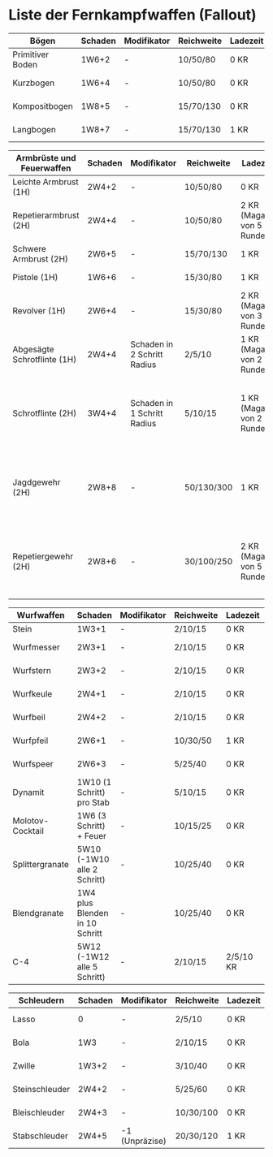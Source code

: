 # Liste der Fernkampfwaffen (Fallout)

| Bögen  | Schaden | Modifikator | Reichweite | Ladezeit | Preis | Besonderheit |
|----------|----------|----------|----------|----------|----------|----------|
| Primitiver Boden  | 1W6+2 | - | 10/50/80  | 0 KR   | 30 Kronkorken   | -  |
| Kurzbogen  | 1W6+4 | - | 10/50/80  | 0 KR   | 50 Kronkorken   | -  |
| Kompositbogen  | 1W8+5 | -  | 15/70/130   | 0 KR   | 350 Kronkorken   | -  |
| Langbogen  | 1W8+7 | - | 15/70/130   | 1 KR   | 450 Kronkorken   | -  |

| Armbrüste und Feuerwaffen  | Schaden | Modifikator | Reichweite | Ladezeit | Preis | Besonderheit |
|----------|----------|----------|----------|----------|----------|----------|
| Leichte Armbrust (1H)   | 2W4+2 | - | 10/50/80  | 0 KR   | 150 Kronkorken   |      |
| Repetierarmbrust (2H)  | 2W4+4 | -  | 10/50/80  | 2 KR (Magazin von 5 Runden)   | 350 Kronkorken   |  -    |
| Schwere Armbrust (2H)  | 2W6+5 | - | 15/70/130 | 1 KR | 250 Kronkorken   | - |
| Pistole (1H)   | 1W6+6 | - | 15/30/80  | 1 KR   | 200 Kronkorken   | -  |
| Revolver (1H)   | 2W6+4 | - | 15/30/80  | 2 KR (Magazin von 3 Runden)   | 300 Kronkorken   | - |
| Abgesägte Schrotflinte (1H)   | 2W4+4 | Schaden in 2 Schritt Radius | 2/5/10 | 1 KR (Magazin von 2 Runden)   | 400 Kronkorken   | - |
| Schrotflinte (2H)    | 3W4+4 | Schaden in 1 Schritt Radius | 5/10/15 | 1 KR (Magazin von 2 Runden)   | 450 Kronkorken   | Kann mit Messer zu Bayonett kombiniert werden (Nutzbar als Stangenwaffe) |
| Jagdgewehr (2H)   | 2W8+8 | -  | 50/130/300  | 1 KR   | 750 Kronkorken   | Kann mit Messer zu Bayonett kombiniert werden (Nutzbar als Stangenwaffe) |
| Repetiergewehr (2H)  | 2W8+6 | -   | 30/100/250  | 2 KR (Magazin von 5 Runden)   | 1.500 Kronkorken   | Kann mit Messer zu Bayonett kombiniert werden (Nutzbar als Stangenwaffe) |

| Wurfwaffen  | Schaden | Modifikator | Reichweite | Ladezeit | Preis | Besonderheit |
|----------|----------|----------|----------|----------|----------|----------|
| Stein  | 1W3+1 | - | 2/10/15  | 0 KR   | - | - |
| Wurfmesser  | 2W3+1 | -  | 2/10/15 | 0 KR | 20 Kronkorken   |  - |
| Wurfstern  | 2W3+2 | - | 2/10/15 | 0 KR | 30 Kronkorken   | - |
| Wurfkeule   | 2W4+1 | - | 2/10/15 | 0 KR   | 25 Kronkorken   | -  |
| Wurfbeil   | 2W4+2 | - | 2/10/15 | 0 KR   | 35 Kronkorken   | - |
| Wurfpfeil   | 2W6+1 | - | 10/30/50 | 1 KR   | 45 Kronkorken   | - |
| Wurfspeer   | 2W6+3 | - | 5/25/40 | 0 KR   | 75 Kronkorken   | - |
| Dynamit  | 1W10 (1 Schritt) pro Stab | - | 5/10/15  | 0 KR   | 30 Kronkorken | - |
| Molotov-Cocktail  | 1W6 (3 Schritt) + Feuer | - | 10/15/25  | 0 KR   | 45 Kronkorken | - |
| Splittergranate  | 5W10 (-1W10 alle 2 Schritt) | - | 10/25/40  | 0 KR   | 150 Kronkorken | - |
| Blendgranate  | 1W4 plus Blenden in 10 Schritt | - | 10/25/40  | 0 KR   | 170 Kronkorken | - |
| C-4  | 5W12 (-1W12 alle 5 Schritt) | - | 2/10/15  | 2/5/10 KR   | 350 Kronkorken | - |


| Schleudern  | Schaden | Modifikator | Reichweite | Ladezeit | Preis | Besonderheit |
|----------|----------|----------|----------|----------|----------|----------|
| Lasso   | 0 | - | 2/5/10  | 0 KR   | 10 Kronkorken   |  Schnürrt ein |
| Bola   | 1W3 | - | 2/10/15  | 0 KR   | 15 Kronkorken   |  Kann zu Fall bringen |
| Zwille  | 1W3+2 | - | 3/10/40 | 0 KR   | 10 Kronkorken | - |
| Steinschleuder   | 2W4+2  | - | 5/25/60 | 0 KR   | 15 Kronkorken   |  - |
| Bleischleuder  | 2W4+3  | -  | 10/30/100 | 0 KR | 20 Kronkorken   |  - |
| Stabschleuder  | 2W4+5 | -1 (Unpräzise) | 20/30/120 | 1 KR | 35 Kronkorken   | Nicht unter 5 Schritt |



